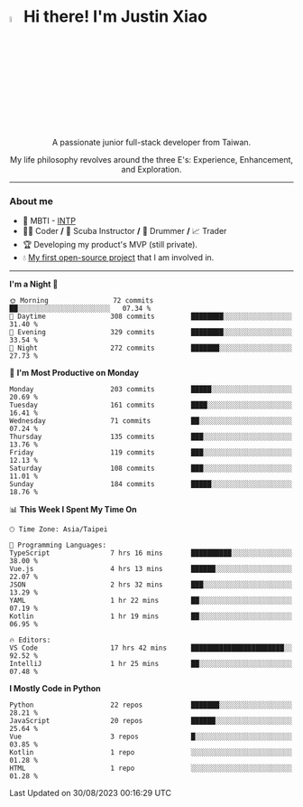 # <img src="https://media.giphy.com/media/hvRJCLFzcasrR4ia7z/giphy.gif" width="5%">Hi there! I'm Justin Xiao
<p align="center">A passionate junior full-stack developer from Taiwan.  </p>
<p align="center">My life philosophy revolves around the three E's: Experience, Enhancement, and Exploration.</p>

---
### About me
- 👀 MBTI - [INTP](https://www.16personalities.com/intp-personality)
- 👨‍💻 Coder **/** 🤿 Scuba Instructor **/** 🥁 Drummer **/** 📈 Trader
- 🏆 Developing my product's MVP (still private).
- 💧 [My first open-source project](https://github.com/Game-as-a-Service/Game-Lobby-Web) that I am involved in.

---
<!--START_SECTION:waka-->
**I'm a Night 🦉** 

```text
🌞 Morning                72 commits          ██░░░░░░░░░░░░░░░░░░░░░░░   07.34 % 
🌆 Daytime                308 commits         ████████░░░░░░░░░░░░░░░░░   31.40 % 
🌃 Evening                329 commits         ████████░░░░░░░░░░░░░░░░░   33.54 % 
🌙 Night                  272 commits         ███████░░░░░░░░░░░░░░░░░░   27.73 % 
```
📅 **I'm Most Productive on Monday** 

```text
Monday                   203 commits         █████░░░░░░░░░░░░░░░░░░░░   20.69 % 
Tuesday                  161 commits         ████░░░░░░░░░░░░░░░░░░░░░   16.41 % 
Wednesday                71 commits          ██░░░░░░░░░░░░░░░░░░░░░░░   07.24 % 
Thursday                 135 commits         ███░░░░░░░░░░░░░░░░░░░░░░   13.76 % 
Friday                   119 commits         ███░░░░░░░░░░░░░░░░░░░░░░   12.13 % 
Saturday                 108 commits         ███░░░░░░░░░░░░░░░░░░░░░░   11.01 % 
Sunday                   184 commits         █████░░░░░░░░░░░░░░░░░░░░   18.76 % 
```


📊 **This Week I Spent My Time On** 

```text
🕑︎ Time Zone: Asia/Taipei

💬 Programming Languages: 
TypeScript               7 hrs 16 mins       ██████████░░░░░░░░░░░░░░░   38.00 % 
Vue.js                   4 hrs 13 mins       ██████░░░░░░░░░░░░░░░░░░░   22.07 % 
JSON                     2 hrs 32 mins       ███░░░░░░░░░░░░░░░░░░░░░░   13.29 % 
YAML                     1 hr 22 mins        ██░░░░░░░░░░░░░░░░░░░░░░░   07.19 % 
Kotlin                   1 hr 19 mins        ██░░░░░░░░░░░░░░░░░░░░░░░   06.95 % 

🔥 Editors: 
VS Code                  17 hrs 42 mins      ███████████████████████░░   92.52 % 
IntelliJ                 1 hr 25 mins        ██░░░░░░░░░░░░░░░░░░░░░░░   07.48 % 
```

**I Mostly Code in Python** 

```text
Python                   22 repos            ███████░░░░░░░░░░░░░░░░░░   28.21 % 
JavaScript               20 repos            ██████░░░░░░░░░░░░░░░░░░░   25.64 % 
Vue                      3 repos             █░░░░░░░░░░░░░░░░░░░░░░░░   03.85 % 
Kotlin                   1 repo              ░░░░░░░░░░░░░░░░░░░░░░░░░   01.28 % 
HTML                     1 repo              ░░░░░░░░░░░░░░░░░░░░░░░░░   01.28 % 
```




 Last Updated on 30/08/2023 00:16:29 UTC
<!--END_SECTION:waka-->
